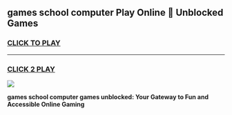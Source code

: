 
## games school computer Play Online 👋 Unblocked Games
<h3>
<a href="https://news.freeplayer.one?title=games_school_computer&ref=17GH">CLICK TO PLAY</a></h3>
<hr>

<h3>
<a href="https://news.freeplayer.one?title=games_school_computer&ref=17GH">CLICK 2 PLAY</a>
  
</h3>

<a href="https://news.freeplayer.one?title=games_school_computer&ref=17GH/"><img src="https://clearcache.store/games.png"></a>


**games school computer games unblocked: Your Gateway to Fun and Accessible Online Gaming**
